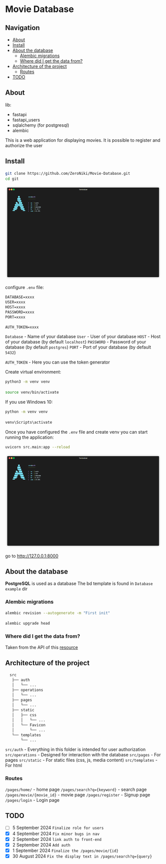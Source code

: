 # Movie Database

## Navigation

- [About](#About)
- [Install](#Install)
- [About the database](#About-the-database)
  - [Alembic migrations](#Alembic-migrations)
  - [Where did I get the data from?](#Where-did-I-get-the-data-from?)
- [Architecture of the project](#Architecture-of-the-project)
  - [Routes](#Routes)
- [TODO](#TODO)

## About

lib:

- fastapi
- fastapi_users
- sqlalchemy (for postgresql)
- alembic

This is a web application for displaying movies. It is possible to register and authorize the user

## Install

```bash
git clone https://github.com/ZeroNiki/Movie-Database.git
cd git
```

<img src="https://github.com/ZeroNiki/Movie-Database/blob/main/media/render_git.gif" alt="Alt text" width="500" height="300">

configure `.env` file:

```
DATABASE=xxxx
USER=xxxx
HOST=xxxx
PASSWORD=xxxx
PORT=xxxx

AUTH_TOKEN=xxxx
```

`Database` - Name of your database
`User` - User of your database
`HOST` - Host of your database (by default `localhost`)
`PASSWORD` - Password of your database (by default `postgres`)
`PORT` - Port of your database (by default `5432`)

`AUTH_TOKEN` - Here you can use the token generator

Create virtual environment:

```bash
python3 -m venv venv

source venv/bin/activate
```

If you use Windows 10:

```bash
python -m venv venv

venv\Scripts\activate
```

Once you have configured the `.env` file and create venv you can start running the application:

```bash
uvicorn src.main:app --reload
```

<img src="https://github.com/ZeroNiki/Movie-Database/blob/main/media/render_uvicorn.gif" alt="Alt text" width="500" height="300">

go to http://127.0.0.1:8000

## About the database

**PostgreSQL** is used as a database
The bd template is found in `Database example` dir

### Alembic migrations

```bash
alembic revision --autogenerate -m "First init"

alembic upgrade head
```

### Where did I get the data from?

Taken from the API of this [resource](https://developer.themoviedb.org/docs/getting-started)

## Architecture of the project

```
  src
   ├── auth
   │   └── ...
   ├── operations
   │   └── ...
   ├── pages
   │   └── ...
   ├── static
   │   ├── css
   │   │   └── ...
   │   └── Favicon
   │       └── ...
   └── templates
       └── ...
```

`src/auth` - Everything in this folder is intended for user authorization
`src/operations` - Designed for interaction with the database
`src/pages` - For pages
`src/static` - For static files (css, js, media content)
`src/templates` - For html

### Routes

`/pages/home/` - home page
`/pages/search?q={keyword}` - search page
`/pages/movie/{movie_id}` - movie page
`/pages/register` - Signup page
`/pages/login` - Login page

## TODO

- [ ] 5 September 2024 `Finalize role for users`
- [x] 4 September 2024 `Fix minor bugs in nav`
- [x] 2 September 2024 `link auth to front-end`
- [x] 2 September 2024 `Add auth`
- [x] 1 September 2024 `Finalize the /pages/movie/{id}`
- [x] 30 August 2024 `Fix the display text in /pages/search?q={query}`

